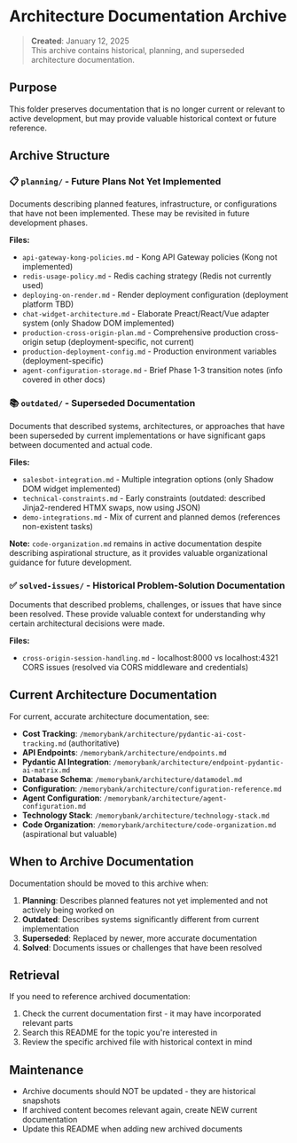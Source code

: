 # Architecture Documentation Archive

> **Created**: January 12, 2025  
> This archive contains historical, planning, and superseded architecture documentation.

## Purpose

This folder preserves documentation that is no longer current or relevant to active development, but may provide valuable historical context or future reference.

## Archive Structure

### 📋 `planning/` - Future Plans Not Yet Implemented

Documents describing planned features, infrastructure, or configurations that have not been implemented. These may be revisited in future development phases.

**Files:**
- `api-gateway-kong-policies.md` - Kong API Gateway policies (Kong not implemented)
- `redis-usage-policy.md` - Redis caching strategy (Redis not currently used)
- `deploying-on-render.md` - Render deployment configuration (deployment platform TBD)
- `chat-widget-architecture.md` - Elaborate Preact/React/Vue adapter system (only Shadow DOM implemented)
- `production-cross-origin-plan.md` - Comprehensive production cross-origin setup (deployment-specific, not current)
- `production-deployment-config.md` - Production environment variables (deployment-specific)
- `agent-configuration-storage.md` - Brief Phase 1-3 transition notes (info covered in other docs)

### 📚 `outdated/` - Superseded Documentation

Documents that described systems, architectures, or approaches that have been superseded by current implementations or have significant gaps between documented and actual code.

**Files:**
- `salesbot-integration.md` - Multiple integration options (only Shadow DOM widget implemented)
- `technical-constraints.md` - Early constraints (outdated: described Jinja2-rendered HTMX swaps, now using JSON)
- `demo-integrations.md` - Mix of current and planned demos (references non-existent tasks)

**Note:** `code-organization.md` remains in active documentation despite describing aspirational structure, as it provides valuable organizational guidance for future development.

### ✅ `solved-issues/` - Historical Problem-Solution Documentation

Documents that described problems, challenges, or issues that have since been resolved. These provide valuable context for understanding why certain architectural decisions were made.

**Files:**
- `cross-origin-session-handling.md` - localhost:8000 vs localhost:4321 CORS issues (resolved via CORS middleware and credentials)

## Current Architecture Documentation

For current, accurate architecture documentation, see:

- **Cost Tracking**: `/memorybank/architecture/pydantic-ai-cost-tracking.md` (authoritative)
- **API Endpoints**: `/memorybank/architecture/endpoints.md`
- **Pydantic AI Integration**: `/memorybank/architecture/endpoint-pydantic-ai-matrix.md`
- **Database Schema**: `/memorybank/architecture/datamodel.md`
- **Configuration**: `/memorybank/architecture/configuration-reference.md`
- **Agent Configuration**: `/memorybank/architecture/agent-configuration.md`
- **Technology Stack**: `/memorybank/architecture/technology-stack.md`
- **Code Organization**: `/memorybank/architecture/code-organization.md` (aspirational but valuable)

## When to Archive Documentation

Documentation should be moved to this archive when:

1. **Planning**: Describes planned features not yet implemented and not actively being worked on
2. **Outdated**: Describes systems significantly different from current implementation
3. **Superseded**: Replaced by newer, more accurate documentation
4. **Solved**: Documents issues or challenges that have been resolved

## Retrieval

If you need to reference archived documentation:
1. Check the current documentation first - it may have incorporated relevant parts
2. Search this README for the topic you're interested in
3. Review the specific archived file with historical context in mind

## Maintenance

- Archive documents should NOT be updated - they are historical snapshots
- If archived content becomes relevant again, create NEW current documentation
- Update this README when adding new archived documents


